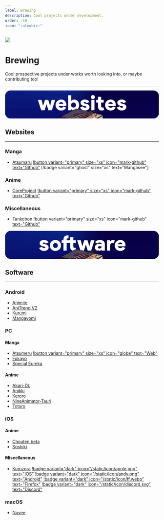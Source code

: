 ```yaml
---
label: Brewing
description: Cool projects under development.
order: -50
icon: ":alembic:"
---
```

![](https://cdn.apollo.moe/img/brew.png)
# Brewing
Cool prospective projects under works worth looking into, or maybe contributing too!
___

![](/static/banner/sites.png)
 ## Websites
 ___

### Manga
- [Atsumaru](https://atsu.moe/) [!button variant="primary" size="xs" icon="mark-github" text="Github"](https://github.com/TheUndo/Atsumaru) [!badge variant="ghost" size="xs" text="Mangasee"]


### Anime
- [CoreProject](https://coreproject.moe/anime) [!button variant="primary" size="xs" icon="mark-github" text="Github"](https://github.com/baseplate-admin/CoreProject)

### Miscellaneous
- [Tankobon](https://tankobon.net/) [!button variant="primary" size="xs" icon="mark-github" text="Github"](https://github.com/crxssed7/tankobon)


![](/static/banner/software.png)
## Software
___

### Android
- [Animite](https://github.com/imashnake0/Animite)
- [AniTrend V2](https://github.com/AniTrend/anitrend-v2)
- [Kurumi](https://play.google.com/store/apps/details?id=com.subrotokumar.kurumi)
- [Mangayomi](https://github.com/kodjodevf/mangayomi)

### PC

#### Manga
- [Atsumeru](https://github.com/AtsumeruDev/Atsumeru) [!button variant="primary" size="xs" icon="globe" text="Web"](https://atsumeru.xyz/)
- [Fukayo](https://github.com/JiPaix/Fukayo/)
- [Special Eureka](https://github.com/tonymushah/special-eureka)

#### Anime
- [Akari-DL](https://github.com/keisanng/akari-dl/)
- [Anikki](https://github.com/Kylart/Anikki)
- [Keroro](https://github.com/hotsno/keroro)
- [NineAnimator-Tauri](https://github.com/Layendan/NineAnimator-Tauri)
- [Totoro](https://github.com/insomniachi/Totoro)


### iOS
#### Anime
- [Chouten beta](https://testflight.apple.com/join/Cg1rAPB8)
- [Soshiki](https://github.com/soshikimoe/soshiki-ios)

#### Miscellaneous
- [Kurozora](https://kurozora.app/welcome) [!badge variant="dark" icon="/static/icon/apple.png" text="iOS"](https://github.com/Kurozora/kurozora-app) [!badge variant="dark" icon="/static/icon/andy.png" text="Android"](https://github.com/Kurozora/kurozora-android) [!badge variant="dark" icon="/static/icon/ff.webp" text="Firefox"](https://addons.mozilla.org/en-US/firefox/addon/anime-watch-parties/) [!badge variant="dark" icon="/static/icon/discord.svg" text="Discord"](https://github.com/Kurozora/kurozora-discord-bot) 

### macOS
- [Novee](https://github.com/ZhichGaming/Novee)